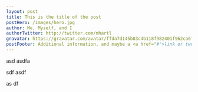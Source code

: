 ```yaml
---
layout: post
title: This is the title of the post
postHero: /images/hero.jpg
author: Me, Myself, and I
authorTwitter: http://twitter.com/mhartl
gravatar: https://gravatar.com/avatar/ffda7d145b83c4b118f982401f962ca6?s=150
postFooter: Additional information, and maybe a <a href="#">link or two</a>
---
```

asd
asdfa


sdf
asdf


as
df